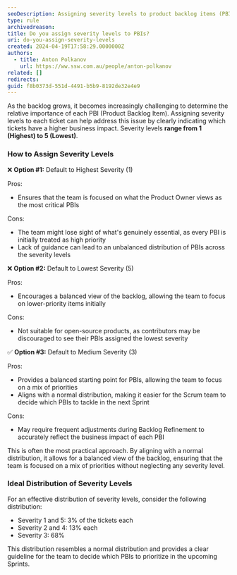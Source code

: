 ```yaml
---
seoDescription: Assigning severity levels to product backlog items (PBIs) helps prioritize tasks based on business impact, with options ranging from defaulting to highest or lowest severity.
type: rule
archivedreason:
title: Do you assign severity levels to PBIs?
uri: do-you-assign-severity-levels
created: 2024-04-19T17:58:29.0000000Z
authors:
  - title: Anton Polkanov
    url: https://ww.ssw.com.au/people/anton-polkanov
related: []
redirects:
guid: f8b0373d-551d-4491-b5b9-8192de32e4e9
---
```


As the backlog grows, it becomes increasingly challenging to determine the relative importance of each PBI (Product Backlog Item). Assigning severity levels to each ticket can help address this issue by clearly indicating which tickets have a higher business impact. Severity levels **range from 1 (Highest) to 5 (Lowest)**.

<!--endintro-->

### How to Assign Severity Levels

❌ **Option #1:** Default to Highest Severity (1)

Pros:

- Ensures that the team is focused on what the Product Owner views as the most critical PBIs

Cons:

- The team might lose sight of what's genuinely essential, as every PBI is initially treated as high priority
- Lack of guidance can lead to an unbalanced distribution of PBIs across the severity levels

❌ **Option #2:** Default to Lowest Severity (5)

Pros:

- Encourages a balanced view of the backlog, allowing the team to focus on lower-priority items initially

Cons:

- Not suitable for open-source products, as contributors may be discouraged to see their PBIs assigned the lowest severity

✅ **Option #3:** Default to Medium Severity (3)

Pros:

- Provides a balanced starting point for PBIs, allowing the team to focus on a mix of priorities
- Aligns with a normal distribution, making it easier for the Scrum team to decide which PBIs to tackle in the next Sprint

Cons:

- May require frequent adjustments during Backlog Refinement to accurately reflect the business impact of each PBI

This is often the most practical approach. By aligning with a normal distribution, it allows for a balanced view of the backlog, ensuring that the team is focused on a mix of priorities without neglecting any severity level.

### Ideal Distribution of Severity Levels

For an effective distribution of severity levels, consider the following distribution:

- Severity 1 and 5: 3% of the tickets each
- Severity 2 and 4: 13% each
- Severity 3: 68%

This distribution resembles a normal distribution and provides a clear guideline for the team to decide which PBIs to prioritize in the upcoming Sprints.
